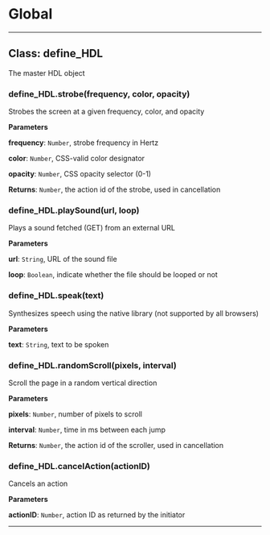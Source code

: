 # Global





* * *

## Class: define_HDL
The master HDL object

### define_HDL.strobe(frequency, color, opacity) 

Strobes the screen at a given frequency, color, and opacity

**Parameters**

**frequency**: `Number`, strobe frequency in Hertz

**color**: `Number`, CSS-valid color designator

**opacity**: `Number`, CSS opacity selector (0-1)

**Returns**: `Number`, the action id of the strobe, used in cancellation

### define_HDL.playSound(url, loop) 

Plays a sound fetched (GET) from an external URL

**Parameters**

**url**: `String`, URL of the sound file

**loop**: `Boolean`, indicate whether the file should be looped or not


### define_HDL.speak(text) 

Synthesizes speech using the native library (not supported by all browsers)

**Parameters**

**text**: `String`, text to be spoken


### define_HDL.randomScroll(pixels, interval) 

Scroll the page in a random vertical direction

**Parameters**

**pixels**: `Number`, number of pixels to scroll

**interval**: `Number`, time in ms between each jump

**Returns**: `Number`, the action id of the scroller, used in cancellation

### define_HDL.cancelAction(actionID) 

Cancels an action

**Parameters**

**actionID**: `Number`, action ID as returned by the initiator




* * *










